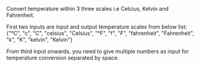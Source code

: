 Convert temperature within 3 three scales i.e Celcius, Kelvin and Fahrenheit.

First two inputs are input and output temperature scales from below list:
{"°C", "c", "C", "celsius", "Celsius", "°F", "f", "F", "fahrenheit", "Fahrenheit", "k", "K", "kelvin", "Kelvin"}

From third input onwards, you need to give multiple numbers as input for temperature conversion separated by space.
